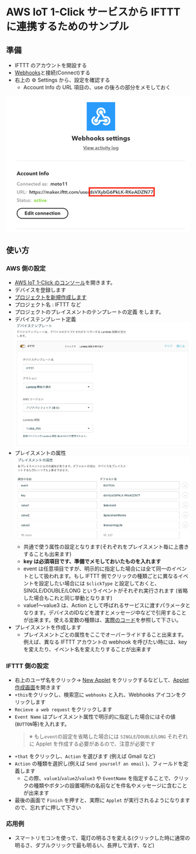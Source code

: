# AWS IoT 1-Click サービスから IFTTT に連携するためのサンプル

## 準備
- IFTTT のアカウントを開設する
- [Webhooks](https://ifttt.com/maker_webhooks)と接続(Connect)する
- 右上の ⚙ Settings から、設定を確認する
  - Account Info の URL 項目の、use の後ろの部分をメモしておく

![IFTTT Settings](../../images/ifttt/webhook_settings.png)

## 使い方
### AWS 側の設定
- [AWS IoT 1-Click のコンソール](https://ap-northeast-1.console.aws.amazon.com/iot1click/home)を開きます。
- デバイスを登録します
- [プロジェクトを新規作成します](https://ap-northeast-1.console.aws.amazon.com/iot1click/home?region=ap-northeast-1#/create/project)
 - プロジェクト名 : IFTTT など
- プロジェクトのプレイスメントのテンプレートの定義 をします。
 - デバイステンプレート定義
 ![デバイステンプレート](../../images/ifttt/device_template.png)
 - プレイスメントの属性
 ![プレイスメントの属性](../../images/ifttt/placement_attributes.png?)
   - 共通で使う属性の設定となります(それぞれをプレイスメント毎に上書きすることも出来ます)
   - **key は必須項目です、準備でメモしておいたものを入れます**
   - event は任意項目ですが、明示的に指定した場合には全て同一のイベントとして扱われます。もし IFTTT 側でクリックの種類ごとに異なるイベントを設定したい場合には `$clickType` と設定しておくと、SINGLE/DOUBLE/LONG というイベントがそれぞれ実行されます (省略した場合もこれと同じ挙動となります)
   - value1〜value3 は、Action として呼ばれるサービスに渡すパラメータとなります。デバイスのIDなどを渡すとメッセージ中などで引用することが出来ます。使える変数の種類は、[実際のコード](index.js#L8)を参照して下さい。
- プレイスメントを作成します
  - プレイスメントごとの属性をここでオーバーライドすること出来ます。例えば、異なる IFTTT アカウントの webhook を呼びたい時には、key を変えたり、イベント名を変えたりすることが出来ます

### IFTTT 側の設定
- 右上のユーザ名をクリック→ [New Applet](https://ifttt.com/create) をクリックするなどして、[Applet作成画面](https://ifttt.com/create)を開きます
- `+this`をクリックし、検索窓に `webhooks` と入れ、Webhooks アイコンをクリックします
- `Recieve a web request` をクリックします
- `Event Name` はプレイスメント属性で明示的に指定した場合にはその値(`BUTTON`等)を入れます。  
  > ※ もし`event`の設定を省略した場合には `SINGLE`/`DOUBLE`/`LONG` それぞれに Applet を作成する必要があるので、注意が必要です
- `+that` をクリックし、`Action` を選びます (例えば Gmail など)
- `Action` の種類を選択し(例えば `Send yourself an email` )、フィールドを定義します
  - この際、`value1`/`value2`/`value3` や `EventName` を指定することで、クリックの種類やボタンの設置場所の名前などを件名やメッセージに含むことが出来ます
- 最後の画面で `Finish` を押すと、実際に `Applet` が実行されるようになりますので、忘れずに押して下さい

### 応用例
- スマートリモコンを使って、電灯の明るさを変える(クリックした時に通常の明るさ、ダブルクリックで最も明るい、長押しで消す、など)
